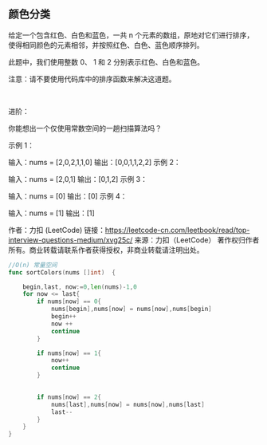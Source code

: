 ## 颜色分类

给定一个包含红色、白色和蓝色，一共 n 个元素的数组，原地对它们进行排序，使得相同颜色的元素相邻，并按照红色、白色、蓝色顺序排列。

此题中，我们使用整数 0、 1 和 2 分别表示红色、白色和蓝色。

注意：请不要使用代码库中的排序函数来解决这道题。

 

进阶：

你能想出一个仅使用常数空间的一趟扫描算法吗？
 

示例 1：

输入：nums = [2,0,2,1,1,0]
输出：[0,0,1,1,2,2]
示例 2：

输入：nums = [2,0,1]
输出：[0,1,2]
示例 3：

输入：nums = [0]
输出：[0]
示例 4：

输入：nums = [1]
输出：[1]

作者：力扣 (LeetCode)
链接：https://leetcode-cn.com/leetbook/read/top-interview-questions-medium/xvg25c/
来源：力扣（LeetCode）
著作权归作者所有。商业转载请联系作者获得授权，非商业转载请注明出处。
```go
//O(n) 常量空间
func sortColors(nums []int)  {

    begin,last, now:=0,len(nums)-1,0
    for now <= last{
        if nums[now] == 0{         
            nums[begin],nums[now] = nums[now],nums[begin]        
            begin++   
            now ++     
            continue
        }

        if nums[now] == 1{
            now++
            continue
        }

        
        if nums[now] == 2{
            nums[last],nums[now] = nums[now],nums[last]            
            last-- 
        }
    } 
}

```
